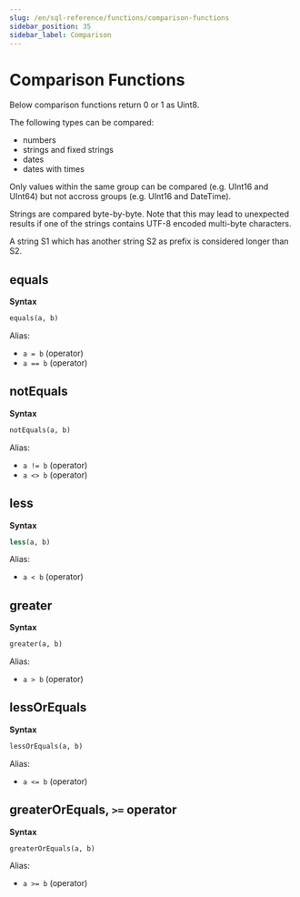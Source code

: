 ```yaml
---
slug: /en/sql-reference/functions/comparison-functions
sidebar_position: 35
sidebar_label: Comparison
---
```


# Comparison Functions

Below comparison functions return 0 or 1 as Uint8.

The following types can be compared:
- numbers
- strings and fixed strings
- dates
- dates with times

Only values within the same group can be compared (e.g. UInt16 and UInt64) but not accross groups (e.g. UInt16 and DateTime).

Strings are compared byte-by-byte. Note that this may lead to unexpected results if one of the strings contains UTF-8 encoded multi-byte characters.

A string S1 which has another string S2 as prefix is considered longer than S2.

## equals

**Syntax**

```sql
equals(a, b)
```

Alias:
- `a = b` (operator)
- `a == b` (operator)

## notEquals

**Syntax**

```sql
notEquals(a, b)
```

Alias:
- `a != b` (operator)
- `a <> b` (operator)

## less

**Syntax**

```sql
less(a, b)
```

Alias:
- `a < b` (operator)

## greater

**Syntax**

```sql
greater(a, b)
```

Alias:
- `a > b` (operator)

## lessOrEquals

**Syntax**

```sql
lessOrEquals(a, b)
```

Alias:
- `a <= b` (operator)

## greaterOrEquals, `>=` operator

**Syntax**

```sql
greaterOrEquals(a, b)
```

Alias:
- `a >= b` (operator)
